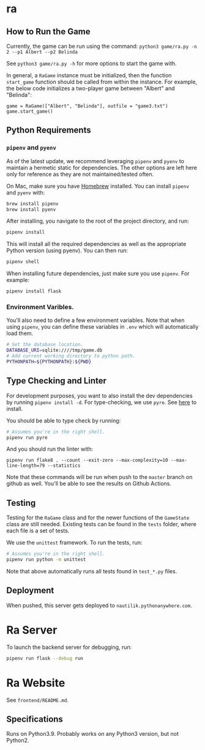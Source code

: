 # ra

## How to Run the Game

Currently, the game can be run using the command: `python3 game/ra.py -n 2 --p1 Albert --p2 Belinda`

See `python3 game/ra.py -h` for more options to start the game with.

In general, a `RaGame` instance must be initialized, then the function `start_game` function should be called from within the instance. For example, the below code initializes a two-player game between "Albert" and "Belinda":

```
game = RaGame(["Albert", "Belinda"], outfile = "game3.txt")
game.start_game()
```

## Python Requirements

### `pipenv` and `pyenv`

As of the latest update, we recommend leveraging `pipenv` and `pyenv` to maintain a hermetic static for dependencies. The other options are left here only for reference as they are not maintained/tested often.

On Mac, make sure you have [Homebrew](https://brew.sh/) installed. You can install `pipenv` and `pyenv` with:

```sh
brew install pipenv
brew install pyenv
````

After installing, you navigate to the root of the project directory, and run:

```sh
pipenv install
```

This will install all the required dependencies as well as the appropriate Python version (using pyenv). You can then run:

```sh
pipenv shell
````

When installing future dependencies, just make sure you use `pipenv`. For example:
```sh
pipenv install flask
```

### Environment Varibles.

You'll also need to define a few environment variables. Note that when using `pipenv`, you can define these variables in `.env` which will automatically load them.

```sh
# Set the database location.
DATABASE_URI=sqlite:////tmp/game.db
# Add current working directory to python path.
PYTHONPATH=${PYTHONPATH}:${PWD}
```

## Type Checking and Linter

For development purposes, you want to also install the dev dependencies by running `pipenv install -d`. For type-checking, we use `pyre`. See [here](https://pyre-check.org/docs/getting-started/) to install.

You should be able to type check by running:

```sh
# Assumes you're in the right shell.
pipenv run pyre
```

And you should run the linter with:
```
pipenv run flake8 . --count --exit-zero --max-complexity=10 --max-line-length=79 --statistics
```

Note that these commands will be run when push to the `master` branch on github as well. You'll be able to see the results on Github Actions.

## Testing

Testing for the `RaGame` class and for the newer functions of the `GameState` class are still needed. Existing tests can be found in the `tests` folder, where each file is a set of tests.

We use the `unittest` framework. To run the tests, run:

```sh
# Assumes you're in the right shell.
pipenv run python -m unittest
```

Note that above automatically runs all tests found in `test_*.py` files.

## Deployment

When pushed, this server gets deployed to `nautilik.pythonanywhere.com`.

# Ra Server

To launch the backend server for debugging, run:
```sh
pipenv run flask --debug run
```

# Ra Website

See `frontend/README.md`.

## Specifications

Runs on Python3.9. Probably works on any Python3 version, but not Python2. 
